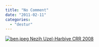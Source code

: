 ```yaml
---
title: "No Comment"
date: "2011-02-11"
categories: 
  - "destur"
---
```


 [![ben.jpeg](/uploads/2011/02/ben.thumbnail.jpeg) Nezih Uzel-Harbiye CRR 2008](/uploads/2011/02/ben.jpeg "ben.jpeg")
